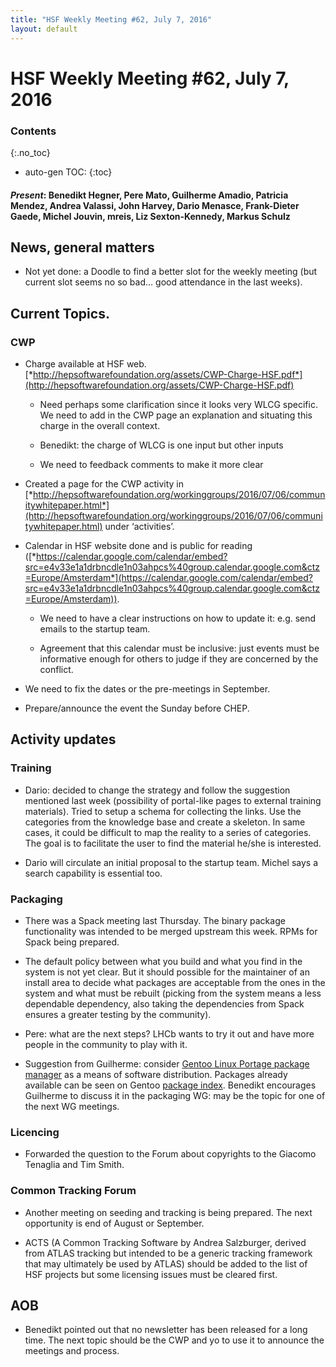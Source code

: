 ```yaml
---
title: "HSF Weekly Meeting #62, July 7, 2016"
layout: default
---
```


# HSF Weekly Meeting #62, July 7, 2016

### Contents
{:.no_toc}

* auto-gen TOC:
{:toc}


#### *Present*: Benedikt Hegner, Pere Mato, Guilherme Amadio, Patricia Mendez, Andrea Valassi, John Harvey, Dario Menasce, Frank-Dieter Gaede, Michel Jouvin, mreis, Liz Sexton-Kennedy, Markus Schulz 

## News, general matters

-   Not yet done: a Doodle to find a better slot for the weekly meeting (but current slot seems no so bad… good attendance in the last weeks).

## Current Topics.

### CWP

-   Charge available at HSF web. [*http://hepsoftwarefoundation.org/assets/CWP-Charge-HSF.pdf*](http://hepsoftwarefoundation.org/assets/CWP-Charge-HSF.pdf)

    -   Need perhaps some clarification since it looks very WLCG specific. We need to add in the CWP page an explanation and situating this charge in the overall context.

    -   Benedikt: the charge of WLCG is one input but other inputs

    -   We need to feedback comments to make it more clear

-   Created a page for the CWP activity in [*http://hepsoftwarefoundation.org/workinggroups/2016/07/06/communitywhitepaper.html*](http://hepsoftwarefoundation.org/workinggroups/2016/07/06/communitywhitepaper.html) under ‘activities’.

-   Calendar in HSF website done and is public for reading ([*https://calendar.google.com/calendar/embed?src=e4v33e1a1drbncdle1n03ahpcs%40group.calendar.google.com&ctz=Europe/Amsterdam*](https://calendar.google.com/calendar/embed?src=e4v33e1a1drbncdle1n03ahpcs%40group.calendar.google.com&ctz=Europe/Amsterdam)).

    -   We need to have a clear instructions on how to update it: e.g. send emails to the startup team.

    -   Agreement that this calendar must be inclusive: just events must be informative enough for others to judge if they are concerned by the conflict.

<!-- -->

-   We need to fix the dates or the pre-meetings in September.

-   Prepare/announce the event the Sunday before CHEP.

## Activity updates

### Training

-   Dario: decided to change the strategy and follow the suggestion mentioned last week (possibility of portal-like pages to external training materials). Tried to setup a schema for collecting the links. Use the categories from the knowledge base and create a skeleton. In same cases, it could be difficult to map the reality to a series of categories. The goal is to facilitate the user to find the material he/she is interested.

-   Dario will circulate an initial proposal to the startup team. Michel says a search capability is essential too.

### Packaging

-   There was a Spack meeting last Thursday. The binary package functionality was intended to be merged upstream this week. RPMs for Spack being prepared.

-   The default policy between what you build and what you find in the system is not yet clear. But it should possible for the maintainer of an install area to decide what packages are acceptable from the ones in the system and what must be rebuilt (picking from the system means a less dependable dependency, also taking the dependencies from Spack ensures a greater testing by the community).

-   Pere: what are the next steps? LHCb wants to try it out and have more people 
  in the community to play with it.

-   Suggestion from Guilherme: consider [Gentoo Linux Portage package manager](https://wiki.gentoo.org/wiki/Portage) as a means of software 
    distribution. Packages already available can be seen on Gentoo [package index](https://packages.gentoo.org/categories).
    Benedikt encourages Guilherme to discuss it in the packaging WG: may be the topic for one of the next WG meetings.

### Licencing

-   Forwarded the question to the Forum about copyrights to the Giacomo Tenaglia and Tim Smith.

### Common Tracking Forum

-   Another meeting on seeding and tracking is being prepared. The next opportunity is end of August or September.

-   ACTS (A Common Tracking Software by Andrea Salzburger, derived from ATLAS tracking but intended to be a generic tracking framework that may ultimately be used by ATLAS) should be added to the list of HSF projects but some licensing issues must be cleared first.

## AOB

-   Benedikt pointed out that no newsletter has been released for a long time. The next topic should be the CWP and yo to use it to announce the meetings and process.


